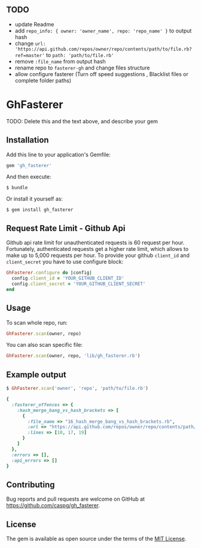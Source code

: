 ## TODO
- update Readme
- add `repo_info: { owner: 'owner_name', repo: 'repo_name' }` to output hash
- change
`url: 'https://api.github.com/repos/owner/repo/contents/path/to/file.rb?ref=master'`
to `path: 'path/to/file.rb'`
- remove `:file_name` from output hash
- rename repo to `fasterer-gh` and change files structure
- allow configure fasterer (Turn off speed suggestions
, Blacklist files or complete folder paths)

# GhFasterer

TODO: Delete this and the text above, and describe your gem

## Installation

Add this line to your application's Gemfile:

```ruby
gem 'gh_fasterer'
```

And then execute:

    $ bundle

Or install it yourself as:

    $ gem install gh_fasterer

## Request Rate Limit - Github Api

Github api rate limit for unauthenticated requests is 60 request per hour. Fortunately, authenticated requests get a higher rate limit, which allows to make up to 5,000 requests per hour. To provide your github `client_id` and `client_secret` you have to use configure block:

```ruby
GhFasterer.configure do |config|
  config.client_id = 'YOUR_GITHUB_CLIENT_ID'
  config.client_secret = 'YOUR_GITHUB_CLIENT_SECRET'
end
```

## Usage

To scan whole repo, run:
```ruby
GhFasterer.scan(owner, repo)
```

You can also scan specific file:
```ruby
GhFasterer.scan(owner, repo, 'lib/gh_fasterer.rb')
```

## Example output

```ruby
$ GhFasterer.scan('owner', 'repo', 'path/to/file.rb')

{
  :fasterer_offences => {
    :hash_merge_bang_vs_hash_brackets => [
      {
        :file_name => "16_hash_merge_bang_vs_hash_brackets.rb",
        :url => "https://api.github.com/repos/owner/repo/contents/path/to/file.rb?ref=master",
        :lines => [10, 17, 19]
      }
    ]
  },
  :errors => [],
  :api_errors => []
}
```

## Contributing

Bug reports and pull requests are welcome on GitHub at https://github.com/caspg/gh_fasterer.


## License

The gem is available as open source under the terms of the [MIT License](http://opensource.org/licenses/MIT).

